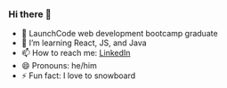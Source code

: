### Hi there 👋

<!--
**millikr2/millikr2** is a ✨ _special_ ✨ repository because its `README.md` (this file) appears on your GitHub profile.
-->

- 🔭 LaunchCode web development bootcamp graduate
- 🌱 I’m learning React, JS, and Java
- 📫 How to reach me: [LinkedIn](https://www.linkedin.com/in/millikr2/)
- 😄 Pronouns: he/him
- ⚡ Fun fact: I love to snowboard
